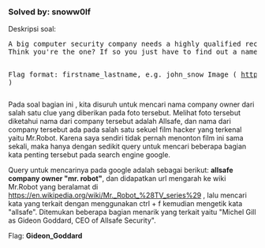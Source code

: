 <h3>Solved by: snoww0lf</h3>
Deskripsi soal:
<pre>
A big computer security company needs a highly qualified recon expert.
Think you're the one? If so you just have to find out a name of the company owner. The name is your interview pass.

Flag format: firstname_lastname, e.g. john_snow
Image ( http://school-ctf.org/files/image_779ded31b8001fccf8d241461c97d4f9f36242fa.jpg )
</pre>
Pada soal bagian ini , kita disuruh untuk mencari nama company owner dari salah satu clue yang diberikan pada foto tersebut. Melihat foto tersebut diketahui nama dari company tersebut adalah Allsafe, dan nama dari company tersebut ada pada salah satu sekuel film hacker yang terkenal yaitu Mr.Robot. Karena saya sendiri tidak pernah menonton film ini sama sekali, maka hanya dengan sedikit query untuk mencari beberapa bagian kata penting tersebut pada search engine google.

Query untuk mencarinya pada google adalah sebagai berikut: <b>allsafe company owner "mr. robot"</b>, dan didapatkan url mengarah ke wiki Mr.Robot yang beralamat di https://en.wikipedia.org/wiki/Mr._Robot_%28TV_series%29 , lalu mencari kata yang terkait dengan menggunakan ctrl + f kemudian mengetik kata "allsafe". Ditemukan beberapa bagian menarik yang terkait yaitu "Michel Gill as Gideon Goddard, CEO of Allsafe Security".

Flag: <b>Gideon_Goddard</b>
